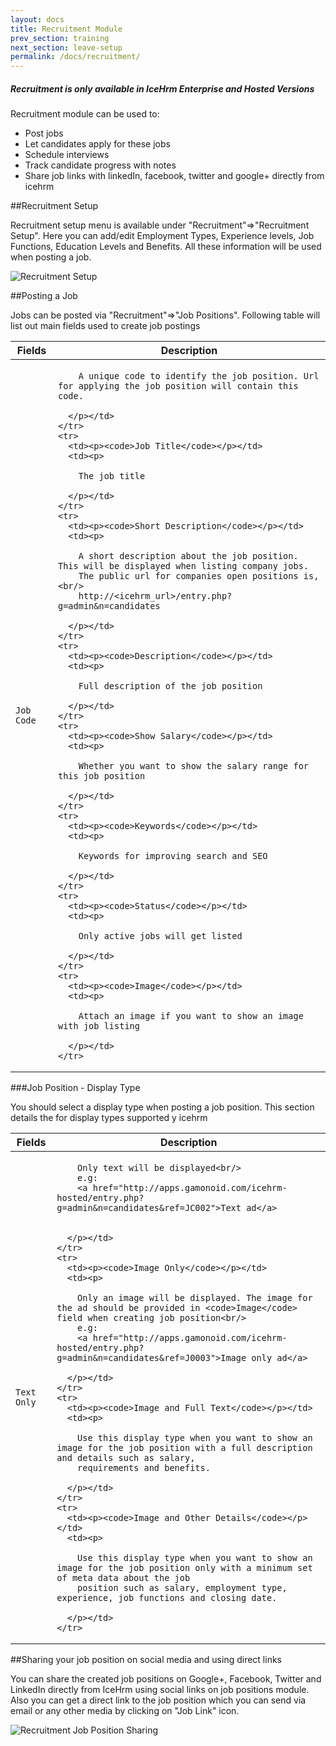 ```yaml
---
layout: docs
title: Recruitment Module
prev_section: training
next_section: leave-setup
permalink: /docs/recruitment/
---
```


<div class="note info">
  <h5>Recruitment is only available in IceHrm Enterprise and Hosted Versions</h5>
  <p></p>
</div>

Recruitment module can be used to:
 
- Post jobs
- Let candidates apply for these jobs
- Schedule interviews
- Track candidate progress with notes
- Share job links with linkedIn, facebook, twitter and google+ directly from icehrm

##Recruitment Setup

Recruitment setup menu is available under "Recruitment"=>"Recruitment Setup". Here you can add/edit Employment Types,
Experience levels, Job Functions, Education Levels and Benefits. All these information will be used when posting a job.

![Recruitment Setup](https://icehrm.s3.amazonaws.com/images/blog-images/recruitment-setup.png)

##Posting a Job

Jobs can be posted via "Recruitment"=>"Job Positions". Following table will list out main fields used to create job postings

<div class="mobile-side-scroller">
<table>
  <thead>
    <tr>
      <th>Fields</th>
      <th>Description</th>
    </tr>
  </thead>
  <tbody>
    <tr>
      <td><p><code>Job Code</code></p></td>
      <td><p>
        
        A unique code to identify the job position. Url for applying the job position will contain this code.

      </p></td>
    </tr>
    <tr>
      <td><p><code>Job Title</code></p></td>
      <td><p>

        The job title

      </p></td>
    </tr>
    <tr>
      <td><p><code>Short Description</code></p></td>
      <td><p>

        A short description about the job position. This will be displayed when listing company jobs.
        The public url for companies open positions is,<br/>
        http://<icehrm_url>/entry.php?g=admin&n=candidates

      </p></td>
    </tr>
    <tr>
      <td><p><code>Description</code></p></td>
      <td><p>

        Full description of the job position

      </p></td>
    </tr>
    <tr>
      <td><p><code>Show Salary</code></p></td>
      <td><p>

        Whether you want to show the salary range for this job position

      </p></td>
    </tr>
    <tr>
      <td><p><code>Keywords</code></p></td>
      <td><p>

        Keywords for improving search and SEO

      </p></td>
    </tr>
    <tr>
      <td><p><code>Status</code></p></td>
      <td><p>

        Only active jobs will get listed

      </p></td>
    </tr>
    <tr>
      <td><p><code>Image</code></p></td>
      <td><p>

        Attach an image if you want to show an image with job listing

      </p></td>
    </tr>
  </tbody>
</table>
</div>


###Job Position - Display Type

You should select a display type when posting a job position. This section details the for display types supported y icehrm

<div class="mobile-side-scroller">
<table>
  <thead>
    <tr>
      <th>Fields</th>
      <th>Description</th>
    </tr>
  </thead>
  <tbody>
    <tr>
      <td><p><code>Text Only</code></p></td>
      <td><p>
        
        Only text will be displayed<br/>
        e.g:
        <a href="http://apps.gamonoid.com/icehrm-hosted/entry.php?g=admin&n=candidates&ref=JC002">Text ad</a>


      </p></td>
    </tr>
    <tr>
      <td><p><code>Image Only</code></p></td>
      <td><p>
        
        Only an image will be displayed. The image for the ad should be provided in <code>Image</code> field when creating job position<br/>
        e.g:
        <a href="http://apps.gamonoid.com/icehrm-hosted/entry.php?g=admin&n=candidates&ref=J0003">Image only ad</a>

      </p></td>
    </tr>
    <tr>
      <td><p><code>Image and Full Text</code></p></td>
      <td><p>
        
        Use this display type when you want to show an image for the job position with a full description and details such as salary,
        requirements and benefits.

      </p></td>
    </tr>
    <tr>
      <td><p><code>Image and Other Details</code></p></td>
      <td><p>
        
        Use this display type when you want to show an image for the job position only with a minimum set of meta data about the job
        position such as salary, employment type, experience, job functions and closing date.

      </p></td>
    </tr>
  </tbody>
</table>
</div>


##Sharing your job position on social media and using direct links

You can share the created job positions on Google+, Facebook, Twitter and LinkedIn directly from IceHrm using
social links on job positions module. Also you can get a direct link to the job position which you can send via
email or any other media by clicking on "Job Link" icon.

![Recruitment Job Position Sharing](https://icehrm.s3.amazonaws.com/images/blog-images/recruitment-share.png)









